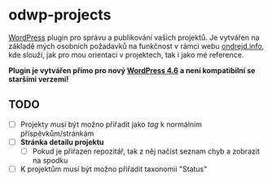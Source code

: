 # odwp-projects

[WordPress](https://wordpress.org/) plugin pro správu a publikování vašich projektů. Je vytvářen na základě mých osobních požadavků na funkčnost v rámci webu [ondrejd.info](http://www.ondrejd.info/), kde slouží, jak pro mou orientaci v projektech, tak i jako mé reference.

__Plugin je vytvářen přímo pro nový [WordPress 4.6](https://codex.wordpress.org/Version_4.6) a není kompatibilní se staršími verzemi!__

## TODO

- [ ] Projekty musí být možno přiřadit jako _tag_ k normálním příspěvkům/stránkám
- [ ] __Stránka detailu projektu__
    - [ ] Pokud je přiřazen repozitář, tak z něj načíst seznam chyb a zobrazit na spodku
- [ ] K projektům musí být možno přiřadit taxonomii "Status"